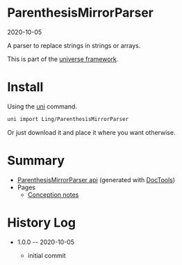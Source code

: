 ParenthesisMirrorParser
===========
2020-10-05



A parser to replace strings in strings or arrays.



This is part of the [universe framework](https://github.com/karayabin/universe-snapshot).


Install
==========
Using the [uni](https://github.com/lingtalfi/universe-naive-importer) command.
```bash
uni import Ling/ParenthesisMirrorParser
```

Or just download it and place it where you want otherwise.






Summary
===========
- [ParenthesisMirrorParser api](https://github.com/lingtalfi/ParenthesisMirrorParser/blob/master/doc/api/Ling/ParenthesisMirrorParser.md) (generated with [DocTools](https://github.com/lingtalfi/DocTools))
- Pages
    - [Conception notes](https://github.com/lingtalfi/ParenthesisMirrorParser/blob/master/doc/pages/conception-notes.md)






History Log
=============

- 1.0.0 -- 2020-10-05

    - initial commit